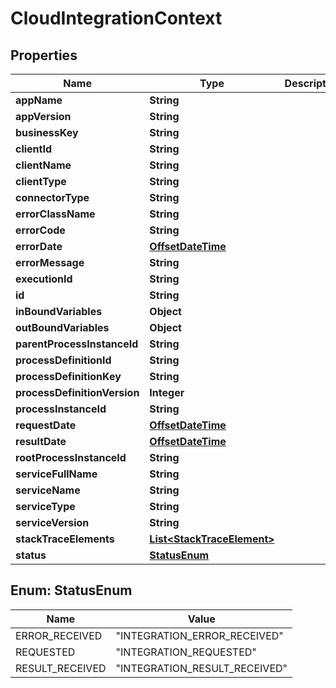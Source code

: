 
# CloudIntegrationContext

## Properties
Name | Type | Description | Notes
------------ | ------------- | ------------- | -------------
**appName** | **String** |  |  [optional]
**appVersion** | **String** |  |  [optional]
**businessKey** | **String** |  |  [optional]
**clientId** | **String** |  |  [optional]
**clientName** | **String** |  |  [optional]
**clientType** | **String** |  |  [optional]
**connectorType** | **String** |  |  [optional]
**errorClassName** | **String** |  |  [optional]
**errorCode** | **String** |  |  [optional]
**errorDate** | [**OffsetDateTime**](OffsetDateTime.md) |  |  [optional]
**errorMessage** | **String** |  |  [optional]
**executionId** | **String** |  |  [optional]
**id** | **String** |  |  [optional]
**inBoundVariables** | **Object** |  |  [optional]
**outBoundVariables** | **Object** |  |  [optional]
**parentProcessInstanceId** | **String** |  |  [optional]
**processDefinitionId** | **String** |  |  [optional]
**processDefinitionKey** | **String** |  |  [optional]
**processDefinitionVersion** | **Integer** |  |  [optional]
**processInstanceId** | **String** |  |  [optional]
**requestDate** | [**OffsetDateTime**](OffsetDateTime.md) |  |  [optional]
**resultDate** | [**OffsetDateTime**](OffsetDateTime.md) |  |  [optional]
**rootProcessInstanceId** | **String** |  |  [optional]
**serviceFullName** | **String** |  |  [optional]
**serviceName** | **String** |  |  [optional]
**serviceType** | **String** |  |  [optional]
**serviceVersion** | **String** |  |  [optional]
**stackTraceElements** | [**List&lt;StackTraceElement&gt;**](StackTraceElement.md) |  |  [optional]
**status** | [**StatusEnum**](#StatusEnum) |  |  [optional]


<a name="StatusEnum"></a>
## Enum: StatusEnum
Name | Value
---- | -----
ERROR_RECEIVED | &quot;INTEGRATION_ERROR_RECEIVED&quot;
REQUESTED | &quot;INTEGRATION_REQUESTED&quot;
RESULT_RECEIVED | &quot;INTEGRATION_RESULT_RECEIVED&quot;



